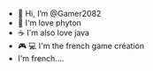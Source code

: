 - 👋 Hi, I’m @Gamer2082
- 🐍 I'm love phyton
- ☕ I'm also love java
- 🎮 💻  I'm the french game création
- I'm french....


<!---
Gamer2082/Gamer2082 is a ✨ special ✨ repository because its `README.md` (this file) appears on your GitHub profile.
You can click the Preview link to take a look at your changes.
--->
